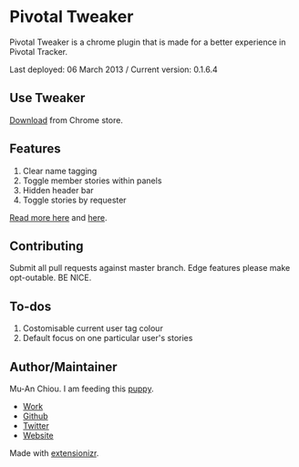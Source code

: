 Pivotal Tweaker
===============

Pivotal Tweaker is a chrome plugin that is made for a better experience in Pivotal Tracker. 

Last deployed: 06 March 2013 / Current version: 0.1.6.4

## Use Tweaker

[Download](https://chrome.google.com/webstore/detail/pivotal-tweaker/aodalckpkgijlndlnlhblojedfboaglg) from Chrome store.

## Features

1. Clear name tagging
2. Toggle member stories within panels
3. Hidden header bar
4. Toggle stories by requester

[Read more here](http://muan.co/2013/02/13/pivotal-tweaker/) and [here](http://muan.co/2013/03/06/pivotal-tweaker-update/).


## Contributing

Submit all pull requests against master branch. Edge features please make opt-outable. BE NICE.

## To-dos

1. Costomisable current user tag colour
2. Default focus on one particular user's stories

## Author/Maintainer

Mu-An Chiou. I am feeding this [puppy](http://youtu.be/UIDb6VBO9os?t=20m19s).
- [Work](http://copyin.com)
- [Github](https://github.com/muan)
- [Twitter](http://twitter.com/muanchiou)
- [Website](http://muan.co)

Made with [extensionizr](http://extensionizr.com/).